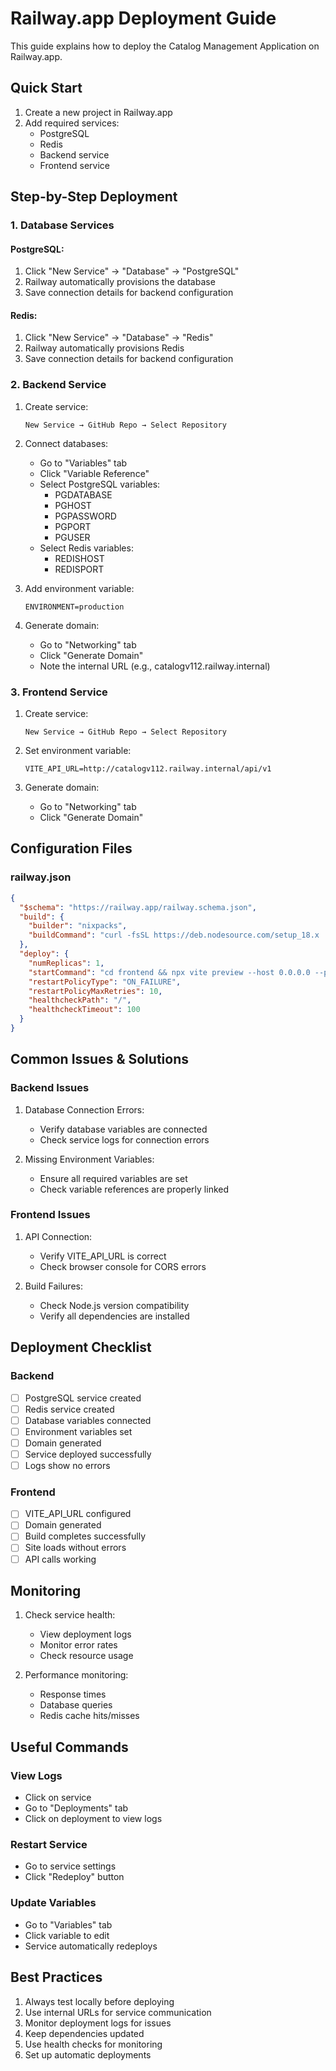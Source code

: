 # Railway.app Deployment Guide

This guide explains how to deploy the Catalog Management Application on Railway.app.

## Quick Start

1. Create a new project in Railway.app
2. Add required services:
   - PostgreSQL
   - Redis
   - Backend service
   - Frontend service

## Step-by-Step Deployment

### 1. Database Services

#### PostgreSQL:
1. Click "New Service" → "Database" → "PostgreSQL"
2. Railway automatically provisions the database
3. Save connection details for backend configuration

#### Redis:
1. Click "New Service" → "Database" → "Redis"
2. Railway automatically provisions Redis
3. Save connection details for backend configuration

### 2. Backend Service

1. Create service:
   ```
   New Service → GitHub Repo → Select Repository
   ```

2. Connect databases:
   - Go to "Variables" tab
   - Click "Variable Reference"
   - Select PostgreSQL variables:
     * PGDATABASE
     * PGHOST
     * PGPASSWORD
     * PGPORT
     * PGUSER
   - Select Redis variables:
     * REDISHOST
     * REDISPORT

3. Add environment variable:
   ```
   ENVIRONMENT=production
   ```

4. Generate domain:
   - Go to "Networking" tab
   - Click "Generate Domain"
   - Note the internal URL (e.g., catalogv112.railway.internal)

### 3. Frontend Service

1. Create service:
   ```
   New Service → GitHub Repo → Select Repository
   ```

2. Set environment variable:
   ```
   VITE_API_URL=http://catalogv112.railway.internal/api/v1
   ```

3. Generate domain:
   - Go to "Networking" tab
   - Click "Generate Domain"

## Configuration Files

### railway.json
```json
{
  "$schema": "https://railway.app/railway.schema.json",
  "build": {
    "builder": "nixpacks",
    "buildCommand": "curl -fsSL https://deb.nodesource.com/setup_18.x | bash - && apt-get install -y nodejs && cd frontend && npm install && npm run build"
  },
  "deploy": {
    "numReplicas": 1,
    "startCommand": "cd frontend && npx vite preview --host 0.0.0.0 --port $PORT",
    "restartPolicyType": "ON_FAILURE",
    "restartPolicyMaxRetries": 10,
    "healthcheckPath": "/",
    "healthcheckTimeout": 100
  }
}
```

## Common Issues & Solutions

### Backend Issues

1. Database Connection Errors:
   - Verify database variables are connected
   - Check service logs for connection errors

2. Missing Environment Variables:
   - Ensure all required variables are set
   - Check variable references are properly linked

### Frontend Issues

1. API Connection:
   - Verify VITE_API_URL is correct
   - Check browser console for CORS errors

2. Build Failures:
   - Check Node.js version compatibility
   - Verify all dependencies are installed

## Deployment Checklist

### Backend
- [ ] PostgreSQL service created
- [ ] Redis service created
- [ ] Database variables connected
- [ ] Environment variables set
- [ ] Domain generated
- [ ] Service deployed successfully
- [ ] Logs show no errors

### Frontend
- [ ] VITE_API_URL configured
- [ ] Domain generated
- [ ] Build completes successfully
- [ ] Site loads without errors
- [ ] API calls working

## Monitoring

1. Check service health:
   - View deployment logs
   - Monitor error rates
   - Check resource usage

2. Performance monitoring:
   - Response times
   - Database queries
   - Redis cache hits/misses

## Useful Commands

### View Logs
- Click on service
- Go to "Deployments" tab
- Click on deployment to view logs

### Restart Service
- Go to service settings
- Click "Redeploy" button

### Update Variables
- Go to "Variables" tab
- Click variable to edit
- Service automatically redeploys

## Best Practices

1. Always test locally before deploying
2. Use internal URLs for service communication
3. Monitor deployment logs for issues
4. Keep dependencies updated
5. Use health checks for monitoring
6. Set up automatic deployments
